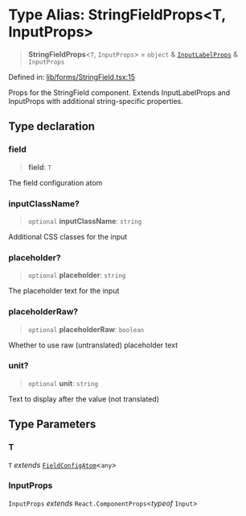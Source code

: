 # Type Alias: StringFieldProps\<T, InputProps\>

> **StringFieldProps**\<`T`, `InputProps`\> = `object` & [`InputLabelProps`](InputLabelProps.md) & `InputProps`

Defined in: [lib/forms/StringField.tsx:15](https://github.com/aldesgroup/goaldn/blob/b43e92ae42dcd6febc9c2c8f0742ef8c669d44f6/lib/forms/StringField.tsx#L15)

Props for the StringField component.
Extends InputLabelProps and InputProps with additional string-specific properties.

## Type declaration

### field

> **field**: `T`

The field configuration atom

### inputClassName?

> `optional` **inputClassName**: `string`

Additional CSS classes for the input

### placeholder?

> `optional` **placeholder**: `string`

The placeholder text for the input

### placeholderRaw?

> `optional` **placeholderRaw**: `boolean`

Whether to use raw (untranslated) placeholder text

### unit?

> `optional` **unit**: `string`

Text to display after the value (not translated)

## Type Parameters

### T

`T` *extends* [`FieldConfigAtom`](FieldConfigAtom.md)\<`any`\>

### InputProps

`InputProps` *extends* `React.ComponentProps`\<*typeof* `Input`\>
